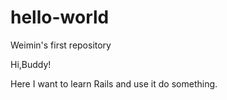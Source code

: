 # hello-world
Weimin's first repository

Hi,Buddy!

Here I want to learn Rails and use it do something.
